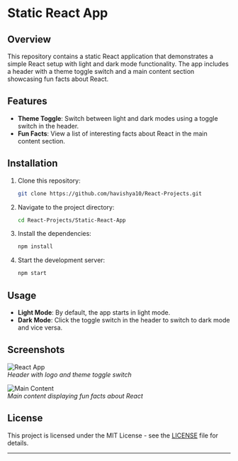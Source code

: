 # Static React App

## Overview

This repository contains a static React application that demonstrates a simple React setup with light and dark mode functionality. The app includes a header with a theme toggle switch and a main content section showcasing fun facts about React.

## Features

- **Theme Toggle**: Switch between light and dark modes using a toggle switch in the header.
- **Fun Facts**: View a list of interesting facts about React in the main content section.

## Installation

1. Clone this repository:

    ```bash
    git clone https://github.com/havishya10/React-Projects.git
    ```

2. Navigate to the project directory:

    ```bash
    cd React-Projects/Static-React-App
    ```

3. Install the dependencies:

    ```bash
    npm install
    ```

4. Start the development server:

    ```bash
    npm start
    ```

## Usage

- **Light Mode**: By default, the app starts in light mode.
- **Dark Mode**: Click the toggle switch in the header to switch to dark mode and vice versa.

## Screenshots

![React App](./reactjs-icon.png)  
*Header with logo and theme toggle switch*

![Main Content](./reactjs-icon-2.png)  
*Main content displaying fun facts about React*

## License

This project is licensed under the MIT License - see the [LICENSE](LICENSE) file for details.

---

